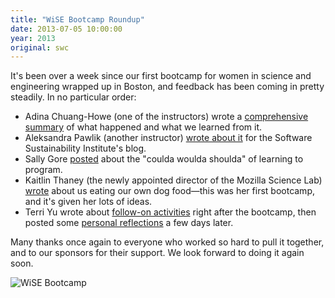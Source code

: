 ```yaml
---
title: "WiSE Bootcamp Roundup"
date: 2013-07-05 10:00:00
year: 2013
original: swc
---
```

<p>It's been over a week since our first bootcamp for women in science and engineering wrapped up in Boston, and feedback has been coming in pretty steadily.  In no particular order:</p>
<ul>
  <li>Adina Chuang-Howe (one of the instructors) wrote a <a href="http://adina.github.io/2013/07/05/swc-wise-bootcamp---june-2013/">comprehensive summary</a> of what happened and what we learned from it.</li>
  <li>Aleksandra Pawlik (another instructor) <a href="http://www.software.ac.uk/blog/2013-06-28-software-carpentry-bootcamp-women-science-and-engineering-boston">wrote about it</a> for the Software Sustainability Institute's blog.</li>
  <li>Sally Gore <a href="http://librarianhats.net/2013/06/25/coulda-shoulda-woulda/">posted</a> about the "coulda woulda shoulda" of learning to program.</li>
  <li>Kaitlin Thaney (the newly appointed director of the Mozilla Science Lab) <a href="http://kaythaney.com/2013/06/28/eating-our-own-dogfood-the-wise-bootcamp/">wrote</a> about us eating our own dog food&mdash;this was her first bootcamp, and it's given her lots of ideas.</li>
  <li>Terri Yu wrote about <a href="{{root_path}}/blog/2013/06/after-wise.html">follow-on activities</a> right after the bootcamp, then posted some <a href="http://terriyu.info/blog/posts/2013/06/swc-wise/">personal reflections</a> a few days later.</li>
</ul>
<p>Many thanks once again to everyone who worked so hard to pull it together, and to our sponsors for their support.  We look forward to doing it again soon.</p>
<p>
  <img src="{{site.github.url}}/files/2013/07/wise.jpg" alt="WiSE Bootcamp" />
</p>
